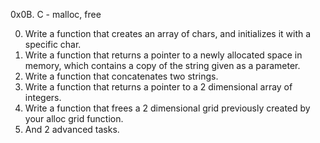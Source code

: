 0x0B. C - malloc, free

0) Write a function that creates an array of chars, and initializes it with a specific char.
1) Write a function that returns a pointer to a newly allocated space in memory, which contains a copy of the string given as a parameter.
2) Write a function that concatenates two strings.
3) Write a function that returns a pointer to a 2 dimensional array of integers.
4) Write a function that frees a 2 dimensional grid previously created by your alloc grid function.
5) And 2 advanced tasks.
